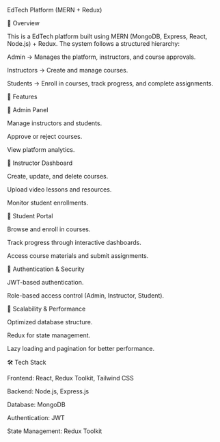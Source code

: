 
EdTech Platform (MERN + Redux)

🚀 Overview

This is a EdTech platform built using MERN (MongoDB, Express, React, Node.js) + Redux. The system follows a structured hierarchy:

Admin → Manages the platform, instructors, and course approvals.

Instructors → Create and manage courses.

Students → Enroll in courses, track progress, and complete assignments.

🌟 Features

🔹 Admin Panel

Manage instructors and students.

Approve or reject courses.

View platform analytics.

🔹 Instructor Dashboard

Create, update, and delete courses.

Upload video lessons and resources.

Monitor student enrollments.

🔹 Student Portal

Browse and enroll in courses.

Track progress through interactive dashboards.

Access course materials and submit assignments.

🔹 Authentication & Security

JWT-based authentication.

Role-based access control (Admin, Instructor, Student).

🔹 Scalability & Performance

Optimized database structure.

Redux for state management.

Lazy loading and pagination for better performance.

🛠️ Tech Stack

Frontend: React, Redux Toolkit, Tailwind CSS

Backend: Node.js, Express.js

Database: MongoDB

Authentication: JWT

State Management: Redux Toolkit
